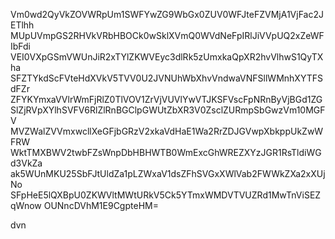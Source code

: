 Vm0wd2QyVkZOVWRpUm1SWFYwZG9WbGx0ZUV0WFJteFZVMjA1VjFac2JETlhh
MUpUVmpGS2RHVkVRbHBOCk0wSklXVmQ0WVdNeFpIRlJiVVpUQ2xZeWFIbFdi
VEI0VXpGSmVWUnJiR2xTYlZKWVEyc3dlRk5zUmxkaQpXR2hvVlhwS1QyTXha
SFZTYkdScFVteHdXVkV5TVV0U2JVNUhWbXhvVndwaVNFSllWMnhXYTFSdFZr
ZFYKYmxaVVlrWmFjRlZ0TlVOV1ZrVjVUVlYwVTJKSFVscFpNRnByVjBGd1ZG
SlZjRVpXYlhSVFV6RlZlRnBGClpGWUtZbXR3V0ZsclZURmpSbGwzVm10MGFV
MVZWalZVVmxwcllXeGFjbGRzV2xkaVdHaE1Wa2RrZDJGVwpXbkppUkZwWFRW
WktTMXBWV2twbFZsWnpDbHBHWTB0WmExcGhWREZXYzJGR1RsTldiWGd3VkZa
ak5WUnMKU25SbFJtUldZa1pLZWxaV1dsZFhSVGxXWlVab2FWWkZXa2xXUjNo
SFpHeE5lQXBpU0ZKWVltMWtURkV5Ck5YTmxWMDVTVUZRd1MwTnViSEZqWnow
OUNncDVhM1E9CgpteHM=

dvn